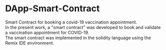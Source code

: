 # DApp-Smart-Contract
Smart Contract for booking a covid-19 vaccination appointment.  
In the present work, a "smart contract" was developed to book and validate a vaccination appointment for COVID-19.  
  The smart contract was implemented in the solidity language using the Remix IDE environment.
